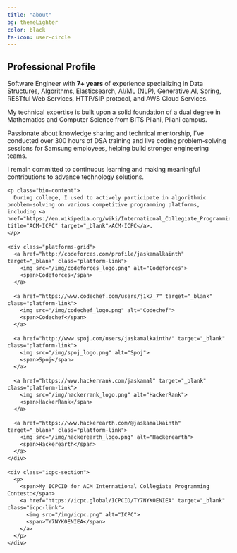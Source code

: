 ```yaml
---
title: "about"
bg: themeLighter
color: black
fa-icon: user-circle
---
```


<link rel="stylesheet" href="/css/about.css">

<div class="about-container">
  <div class="bio-section">
    <h2 class="section-heading">Professional Profile</h2>
    <p class="bio-content">
      Software Engineer with <strong>7+ years</strong> of experience specializing in Data Structures, Algorithms, Elasticsearch, AI/ML (NLP), Generative AI, Spring, RESTful Web Services, HTTP/SIP protocol, and AWS Cloud Services.
    </p>
    <p class="bio-content">
      My technical expertise is built upon a solid foundation of a dual degree in Mathematics and Computer Science from BITS Pilani, Pilani campus.
    </p>
    <p class="bio-content">
      Passionate about knowledge sharing and technical mentorship, I've conducted over 300 hours of DSA training and live coding problem-solving sessions for Samsung employees, helping build stronger engineering teams.
    </p>
    <p class="bio-content">
      I remain committed to continuous learning and making meaningful contributions to advance technology solutions.
    </p>
    
    <p class="bio-content">
      During college, I used to actively participate in algorithmic problem-solving on various competitive programming platforms, including <a href="https://en.wikipedia.org/wiki/International_Collegiate_Programming_Contest" title="ACM-ICPC" target="_blank">ACM-ICPC</a>.
    </p>
    
    <div class="platforms-grid">
      <a href="http://codeforces.com/profile/jaskamalkainth" target="_blank" class="platform-link">
        <img src="/img/codeforces_logo.png" alt="Codeforces">
        <span>Codeforces</span>
      </a>
      
      <a href="https://www.codechef.com/users/j1k7_7" target="_blank" class="platform-link">
        <img src="/img/codechef_logo.png" alt="Codechef">
        <span>Codechef</span>
      </a>
      
      <a href="http://www.spoj.com/users/jaskamalkainth/" target="_blank" class="platform-link">
        <img src="/img/spoj_logo.png" alt="Spoj">
        <span>Spoj</span>
      </a>
      
      <a href="https://www.hackerrank.com/jaskamal" target="_blank" class="platform-link">
        <img src="/img/hackerrank_logo.png" alt="HackerRank">
        <span>HackerRank</span>
      </a>
      
      <a href="https://www.hackerearth.com/@jaskamalkainth" target="_blank" class="platform-link">
        <img src="/img/hackerearth_logo.png" alt="Hackerearth">
        <span>Hackerearth</span>
      </a>
    </div>
    
    <div class="icpc-section">
      <p>
        <span>My ICPCID for ACM International Collegiate Programming Contest:</span>
        <a href="https://icpc.global/ICPCID/TY7NYK0ENIEA" target="_blank" class="icpc-link">
          <img src="/img/icpc.png" alt="ICPC">
          <span>TY7NYK0ENIEA</span>
        </a>
      </p>
    </div>
  </div>
</div>



